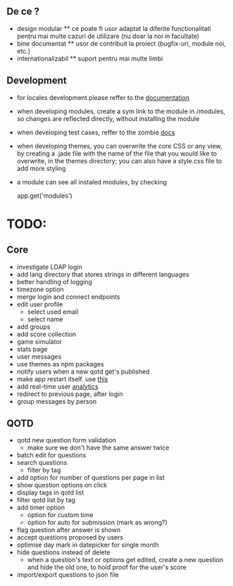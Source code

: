 ## De ce ?
* design modular
** ce poate fi usor adaptat la diferite functionalitati pentru mai multe cazuri
de utilizare (nu doar la noi in facultate)
* bine documentat
** usor de contribuit la proiect (bugfix-uri, module noi, etc.)
* internationalizabil
** suport pentru mai multe limbi

## Development
* for locales development please reffer to the [documentation](https://github.com/jeresig/i18n-node-2)
* when developing modules, create a sym link to the module in /modules, so changes
are reflected directly, without installing the module
* when developing test cases, reffer to the zombie [docs](http://zombie.js.org/#assertions)
* when developing themes, you can overwrite the core CSS or any view, by creating
a .jade file with the name of the file that you would like to overwrite, in the
themes directory; you can also have a style.css file to add more styling
* a module can see all instaled modules, by checking

	app.get('modules')


# TODO:

## Core
* investigate LDAP login
* add lang directory that stores strings in different languages
* better handling of logging
* timezone option
* merge login and connect endpoints
* edit user profile
	* select used email
	* select name
* add groups
* add score collection
* game simulator
* stats page
* user messages
* use themes as npm packages
* notify users when a new qotd get's published
* make app restart itself. use [this](https://www.npmjs.com/package/forever)
* add real-time user [analytics](http://coenraets.org/blog/2012/10/real-time-web-analytics-with-node-js-and-socket-io/)
* redirect to previous page, after login
* group messages by person


## QOTD
* qotd new question form validation
	* make sure we don't have the same answer twice
* batch edit for questions
* search questions
	* filter by tag
* add option for number of questions per page in list
* show question options on click
* display tags in qotd list
* filter qotd list by tag
* add timer option
	* option for custom time
	* option for auto for submission (mark as wrong?)
* flag question after answer is shown
* accept questions proposed by users
* optimise day mark in datepicker for single month
* hide questions instead of delete
	* when a question's text or options get edited, create a new question and
	hide the old one, to hold proof for the user's score
* import/export questions to json file
